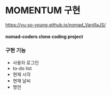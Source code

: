 # MOMENTUM 구현

https://yu-so-young.github.io/nomad_VanillaJS/

#### nomad-coders clone coding project

### 구현 기능
- 사용자 로그인
- to-do list
- 현재 시각
- 현재 날씨
- 명언
